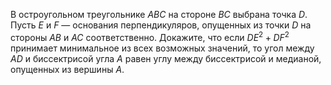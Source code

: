 В остроугольном треугольнике $ABC$ на стороне $BC$ выбрана точка $D$. Пусть $E$ и $F$ — основания перпендикуляров, опущенных из точки $D$ на стороны $AB$ и $AC$ соответственно. Докажите, что если $DE^2+DF^2$ принимает минимальное из всех возможных значений, то угол между $AD$ и биссектрисой угла $A$ равен углу между биссектрисой и медианой, опущенных из вершины $A$.